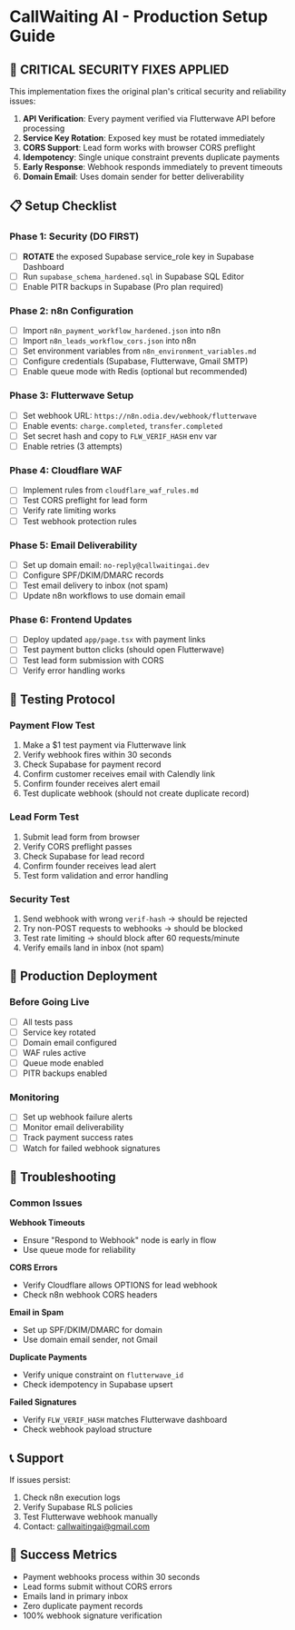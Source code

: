 # CallWaiting AI - Production Setup Guide

## 🚨 CRITICAL SECURITY FIXES APPLIED

This implementation fixes the original plan's critical security and reliability issues:

1. **API Verification**: Every payment verified via Flutterwave API before processing
2. **Service Key Rotation**: Exposed key must be rotated immediately
3. **CORS Support**: Lead form works with browser CORS preflight
4. **Idempotency**: Single unique constraint prevents duplicate payments
5. **Early Response**: Webhook responds immediately to prevent timeouts
6. **Domain Email**: Uses domain sender for better deliverability

## 📋 Setup Checklist

### Phase 1: Security (DO FIRST)
- [ ] **ROTATE** the exposed Supabase service_role key in Supabase Dashboard
- [ ] Run `supabase_schema_hardened.sql` in Supabase SQL Editor
- [ ] Enable PITR backups in Supabase (Pro plan required)

### Phase 2: n8n Configuration
- [ ] Import `n8n_payment_workflow_hardened.json` into n8n
- [ ] Import `n8n_leads_workflow_cors.json` into n8n
- [ ] Set environment variables from `n8n_environment_variables.md`
- [ ] Configure credentials (Supabase, Flutterwave, Gmail SMTP)
- [ ] Enable queue mode with Redis (optional but recommended)

### Phase 3: Flutterwave Setup
- [ ] Set webhook URL: `https://n8n.odia.dev/webhook/flutterwave`
- [ ] Enable events: `charge.completed`, `transfer.completed`
- [ ] Set secret hash and copy to `FLW_VERIF_HASH` env var
- [ ] Enable retries (3 attempts)

### Phase 4: Cloudflare WAF
- [ ] Implement rules from `cloudflare_waf_rules.md`
- [ ] Test CORS preflight for lead form
- [ ] Verify rate limiting works
- [ ] Test webhook protection rules

### Phase 5: Email Deliverability
- [ ] Set up domain email: `no-reply@callwaitingai.dev`
- [ ] Configure SPF/DKIM/DMARC records
- [ ] Test email delivery to inbox (not spam)
- [ ] Update n8n workflows to use domain email

### Phase 6: Frontend Updates
- [ ] Deploy updated `app/page.tsx` with payment links
- [ ] Test payment button clicks (should open Flutterwave)
- [ ] Test lead form submission with CORS
- [ ] Verify error handling works

## 🧪 Testing Protocol

### Payment Flow Test
1. Make a $1 test payment via Flutterwave link
2. Verify webhook fires within 30 seconds
3. Check Supabase for payment record
4. Confirm customer receives email with Calendly link
5. Confirm founder receives alert email
6. Test duplicate webhook (should not create duplicate record)

### Lead Form Test
1. Submit lead form from browser
2. Verify CORS preflight passes
3. Check Supabase for lead record
4. Confirm founder receives lead alert
5. Test form validation and error handling

### Security Test
1. Send webhook with wrong `verif-hash` → should be rejected
2. Try non-POST requests to webhooks → should be blocked
3. Test rate limiting → should block after 60 requests/minute
4. Verify emails land in inbox (not spam)

## 🚀 Production Deployment

### Before Going Live
- [ ] All tests pass
- [ ] Service key rotated
- [ ] Domain email configured
- [ ] WAF rules active
- [ ] Queue mode enabled
- [ ] PITR backups enabled

### Monitoring
- [ ] Set up webhook failure alerts
- [ ] Monitor email deliverability
- [ ] Track payment success rates
- [ ] Watch for failed webhook signatures

## 🔧 Troubleshooting

### Common Issues

**Webhook Timeouts**
- Ensure "Respond to Webhook" node is early in flow
- Use queue mode for reliability

**CORS Errors**
- Verify Cloudflare allows OPTIONS for lead webhook
- Check n8n webhook CORS headers

**Email in Spam**
- Set up SPF/DKIM/DMARC for domain
- Use domain email sender, not Gmail

**Duplicate Payments**
- Verify unique constraint on `flutterwave_id`
- Check idempotency in Supabase upsert

**Failed Signatures**
- Verify `FLW_VERIF_HASH` matches Flutterwave dashboard
- Check webhook payload structure

## 📞 Support

If issues persist:
1. Check n8n execution logs
2. Verify Supabase RLS policies
3. Test Flutterwave webhook manually
4. Contact: callwaitingai@gmail.com

## 🎯 Success Metrics

- Payment webhooks process within 30 seconds
- Lead forms submit without CORS errors
- Emails land in primary inbox
- Zero duplicate payment records
- 100% webhook signature verification
